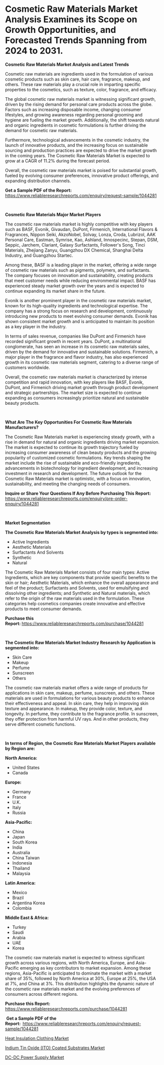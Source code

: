 <p><h1>Cosmetic Raw Materials Market Analysis Examines its Scope on Growth Opportunities, and Forecasted Trends Spanning from 2024 to 2031.</h1></p><p><strong>Cosmetic Raw Materials Market Analysis and Latest Trends</strong></p>
<p><p>Cosmetic raw materials are ingredients used in the formulation of various cosmetic products such as skin care, hair care, fragrance, makeup, and others. These raw materials play a crucial role in imparting specific properties to the cosmetics, such as texture, color, fragrance, and efficacy.</p><p>The global cosmetic raw materials market is witnessing significant growth, driven by the rising demand for personal care products across the globe. Factors such as increasing disposable income, changing consumer lifestyles, and growing awareness regarding personal grooming and hygiene are fueling the market growth. Additionally, the shift towards natural and organic ingredients in cosmetic formulations is further driving the demand for cosmetic raw materials.</p><p>Furthermore, technological advancements in the cosmetic industry, the launch of innovative products, and the increasing focus on sustainable sourcing and production practices are expected to drive the market growth in the coming years. The Cosmetic Raw Materials Market is expected to grow at a CAGR of 11.2% during the forecast period.</p><p>Overall, the cosmetic raw materials market is poised for substantial growth, fueled by evolving consumer preferences, innovative product offerings, and expanding distribution channels.</p></p>
<p><strong>Get a Sample PDF of the Report:&nbsp;</strong> <a href="https://www.reliableresearchreports.com/enquiry/request-sample/1044281">https://www.reliableresearchreports.com/enquiry/request-sample/1044281</a></p>
<p>&nbsp;</p>
<p><strong>Cosmetic Raw Materials Major Market Players</strong></p>
<p><p>The cosmetic raw materials market is highly competitive with key players such as BASF, Evonik, Givaudan, DuPont, Firmenich, International Flavors & Fragrances, Nippon Seiki, AkzoNobel, Solvay, Lonza, Croda, Lubrizol, AAK Personal Care, Eastman, Symrise, Kao, Ashland, Innospecinc, Stepan, DSM, Seppic, Jarchem, Clariant, Galaxy Surfactants, Follower's Song, Tinci Materials, Zhejiang Zanyu, Guangzhou DX Chemical, Shanghai Delta Industry, and Guangzhou Startec.</p><p>Among these, BASF is a leading player in the market, offering a wide range of cosmetic raw materials such as pigments, polymers, and surfactants. The company focuses on innovation and sustainability, creating products that meet customer needs while reducing environmental impact. BASF has experienced steady market growth over the years and is expected to continue expanding its market share in the future.</p><p>Evonik is another prominent player in the cosmetic raw materials market, known for its high-quality ingredients and technological expertise. The company has a strong focus on research and development, continuously introducing new products to meet evolving consumer demands. Evonik has shown consistent market growth and is anticipated to maintain its position as a key player in the industry.</p><p>In terms of sales revenue, companies like DuPont and Firmenich have recorded significant growth in recent years. DuPont, a multinational conglomerate, has seen an increase in its cosmetic raw materials sales, driven by the demand for innovative and sustainable solutions. Firmenich, a major player in the fragrance and flavor industry, has also experienced growth in its cosmetic raw materials segment, catering to a diverse range of customers worldwide.</p><p>Overall, the cosmetic raw materials market is characterized by intense competition and rapid innovation, with key players like BASF, Evonik, DuPont, and Firmenich driving market growth through product development and strategic partnerships. The market size is expected to continue expanding as consumers increasingly prioritize natural and sustainable beauty products.</p></p>
<p>&nbsp;</p>
<p><strong>What Are The Key Opportunities For Cosmetic Raw Materials Manufacturers?</strong></p>
<p><p>The Cosmetic Raw Materials market is experiencing steady growth, with a rise in demand for natural and organic ingredients driving market expansion. The market is expected to continue its growth trajectory fueled by increasing consumer awareness of clean beauty products and the growing popularity of customized cosmetic formulations. Key trends shaping the market include the rise of sustainable and eco-friendly ingredients, advancements in biotechnology for ingredient development, and increasing investment in research and development. The future outlook for the Cosmetic Raw Materials market is optimistic, with a focus on innovation, sustainability, and meeting the changing needs of consumers.</p></p>
<p><strong>Inquire or Share Your Questions If Any Before Purchasing This Report:</strong> <a href="https://www.reliableresearchreports.com/enquiry/pre-order-enquiry/1044281">https://www.reliableresearchreports.com/enquiry/pre-order-enquiry/1044281</a></p>
<p>&nbsp;</p>
<p><strong>Market Segmentation</strong></p>
<p><strong>The Cosmetic Raw Materials Market Analysis by types is segmented into:</strong></p>
<p><ul><li>Active Ingredients</li><li>Aesthetic Materials</li><li>Surfactants And Solvents</li><li>Synthetic</li><li>Natural</li></ul></p>
<p><p>The Cosmetic Raw Materials Market consists of four main types: Active Ingredients, which are key components that provide specific benefits to the skin or hair; Aesthetic Materials, which enhance the overall appearance and feel of the product; Surfactants and Solvents, used for emulsifying and dissolving other ingredients; and Synthetic and Natural materials, which refer to the origin of the raw materials used in the formulation. These categories help cosmetics companies create innovative and effective products to meet consumer demands.</p></p>
<p><strong>Purchase this Report:&nbsp;</strong><a href="https://www.reliableresearchreports.com/purchase/1044281">https://www.reliableresearchreports.com/purchase/1044281</a></p>
<p>&nbsp;</p>
<p><strong>The Cosmetic Raw Materials Market Industry Research by Application is segmented into:</strong></p>
<p><ul><li>Skin Care</li><li>Makeup</li><li>Perfume</li><li>Sunscreen</li><li>Others</li></ul></p>
<p><p>The cosmetic raw materials market offers a wide range of products for applications in skin care, makeup, perfume, sunscreen, and others. These materials are used in formulations for various beauty products to enhance their effectiveness and appeal. In skin care, they help in improving skin texture and appearance. In makeup, they provide color, texture, and longevity. In perfume, they contribute to the fragrance profile. In sunscreen, they offer protection from harmful UV rays. And in other products, they serve different cosmetic functions.</p></p>
<p>&nbsp;</p>
<p><strong>In terms of Region, the Cosmetic Raw Materials Market Players available by Region are:</strong></p>
<p>
    <p> <strong> North America: </strong>
        <ul>
            <li>United States</li>
            <li>Canada</li>
        </ul>
        </p> 
    <p> <strong> Europe: </strong>
        <ul>
            <li>Germany</li>
            <li>France</li>
            <li>U.K.</li>
            <li>Italy</li>
            <li>Russia</li>
        </ul>
        </p> 
    <p> <strong> Asia-Pacific: </strong>
        <ul>
            <li>China</li>
            <li>Japan</li>
            <li>South Korea</li>
            <li>India</li>
            <li>Australia</li>
            <li>China Taiwan</li>
            <li>Indonesia</li>
            <li>Thailand</li>
            <li>Malaysia</li>
        </ul>
        </p> 
    <p> <strong> Latin America: </strong>
        <ul>
            <li>Mexico</li>
            <li>Brazil</li>
            <li>Argentina Korea</li>
            <li>Colombia</li>
        </ul>
        </p> 
    <p> <strong> Middle East & Africa: </strong>
        <ul>
            <li>Turkey</li>
            <li>Saudi</li>
            <li>Arabia</li>
            <li>UAE</li>
            <li>Korea</li>
        </ul>
    </p>
    </p>
<p><p>The cosmetic raw materials market is expected to witness significant growth across various regions, with North America, Europe, and Asia-Pacific emerging as key contributors to market expansion. Among these regions, Asia-Pacific is anticipated to dominate the market with a market share of 35%, followed by North America at 30%, Europe at 25%, the USA at 7%, and China at 3%. This distribution highlights the dynamic nature of the cosmetic raw materials market and the evolving preferences of consumers across different regions.</p></p>
<p><strong>Purchase this Report: </strong><a href="https://www.reliableresearchreports.com/purchase/1044281">https://www.reliableresearchreports.com/purchase/1044281</a></p>
<p>&nbsp;<strong>Get a Sample PDF of the Report:&nbsp;&nbsp;</strong><a href="https://www.reliableresearchreports.com/enquiry/request-sample/1044281">https://www.reliableresearchreports.com/enquiry/request-sample/1044281</a></p>
<p><strong></strong></p>
<p><p><a href="https://view.publitas.com/reportprime-1/heat-insulation-clothing-market-size-2023-2030-global-industrial-analysis-key-geographical-regions-market-share-top-key-players-product-types-and-forecast-research-report/">Heat Insulation Clothing Market</a></p><p><a href="https://view.publitas.com/reportprime-1/global-indium-tin-oxide-ito-coated-substrates-market-by-types-applications-and-major-players-with-regional-growth-rate-analysis-and-development-situation-from-2023-to-2030/">Indium Tin Oxide (ITO) Coated Substrates Market</a></p><p><a href="https://view.publitas.com/reportprime-1/dc-dc-power-supply-market-size-and-growth-market-segmentation-regional-and-country-breakdowns-and-market-trends-for-period-from-2023-2030/">DC-DC Power Supply Market</a></p></p>